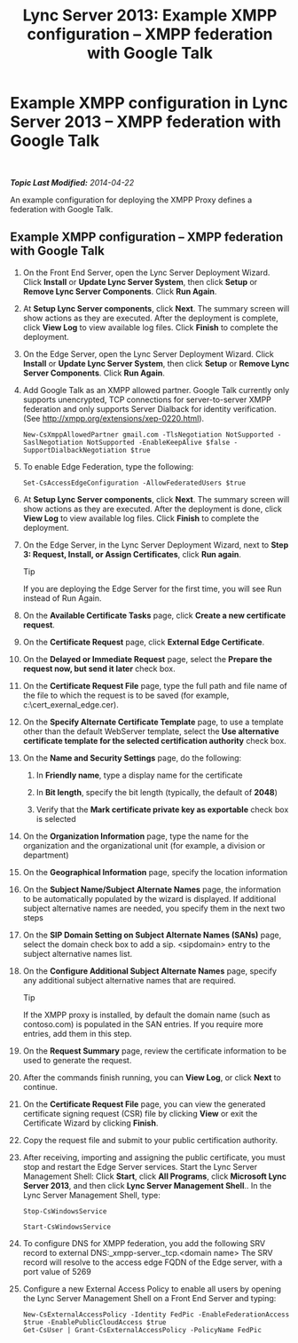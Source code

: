 ﻿---
title: 'Lync Server 2013: Example XMPP configuration – XMPP federation with Google Talk'
TOCTitle: Example XMPP configuration – XMPP federation with Google Talk
ms:assetid: 360a2f7b-015b-4e93-ac67-0f609c21f1a2
ms:mtpsurl: https://technet.microsoft.com/en-us/library/JJ204807(v=OCS.15)
ms:contentKeyID: 48183848
ms.date: 07/23/2014
mtps_version: v=OCS.15
---

<div data-xmlns="http://www.w3.org/1999/xhtml">

<div class="topic" data-xmlns="http://www.w3.org/1999/xhtml" data-msxsl="urn:schemas-microsoft-com:xslt" data-cs="http://msdn.microsoft.com/en-us/">

<div data-asp="http://msdn2.microsoft.com/asp">

# Example XMPP configuration in Lync Server 2013 – XMPP federation with Google Talk

</div>

<div id="mainSection">

<div id="mainBody">

<span> </span>

_**Topic Last Modified:** 2014-04-22_

An example configuration for deploying the XMPP Proxy defines a federation with Google Talk.

<div>

## Example XMPP configuration – XMPP federation with Google Talk

1.  On the Front End Server, open the Lync Server Deployment Wizard. Click **Install** or **Update Lync Server System**, then click **Setup** or **Remove Lync Server Components**. Click **Run Again**.

2.  At **Setup Lync Server components**, click **Next**. The summary screen will show actions as they are executed. After the deployment is complete, click **View Log** to view available log files. Click **Finish** to complete the deployment.

3.  On the Edge Server, open the Lync Server Deployment Wizard. Click **Install** or **Update Lync Server System**, then click **Setup** or **Remove Lync Server Components**. Click **Run Again**.

4.  Add Google Talk as an XMPP allowed partner. Google Talk currently only supports unencrypted, TCP connections for server-to-server XMPP federation and only supports Server Dialback for identity verification. (See <http://xmpp.org/extensions/xep-0220.html>).
    
        New-CsXmppAllowedPartner gmail.com -TlsNegotiation NotSupported -SaslNegotiation NotSupported -EnableKeepAlive $false -SupportDialbackNegotiation $true

5.  To enable Edge Federation, type the following:
    
        Set-CsAccessEdgeConfiguration -AllowFederatedUsers $true

6.  At **Setup Lync Server components**, click **Next**. The summary screen will show actions as they are executed. After the deployment is done, click **View Log** to view available log files. Click **Finish** to complete the deployment.

7.  On the Edge Server, in the Lync Server Deployment Wizard, next to **Step 3: Request, Install, or Assign Certificates**, click **Run again**.
    
    <div>
    

    > [!TIP]  
    > If you are deploying the Edge Server for the first time, you will see Run instead of Run Again.

    
    </div>

8.  On the **Available Certificate Tasks** page, click **Create a new certificate request**.

9.  On the **Certificate Request** page, click **External Edge Certificate**.

10. On the **Delayed or Immediate Request** page, select the **Prepare the request now, but send it later** check box.

11. On the **Certificate Request File** page, type the full path and file name of the file to which the request is to be saved (for example, c:\\cert\_exernal\_edge.cer).

12. On the **Specify Alternate Certificate Template** page, to use a template other than the default WebServer template, select the **Use alternative certificate template for the selected certification authority** check box.

13. On the **Name and Security Settings** page, do the following:
    
    1.  In **Friendly name**, type a display name for the certificate
    
    2.  In **Bit length**, specify the bit length (typically, the default of **2048**)
    
    3.  Verify that the **Mark certificate private key as exportable** check box is selected

14. On the **Organization Information** page, type the name for the organization and the organizational unit (for example, a division or department)

15. On the **Geographical Information** page, specify the location information

16. On the **Subject Name/Subject Alternate Names** page, the information to be automatically populated by the wizard is displayed. If additional subject alternative names are needed, you specify them in the next two steps

17. On the **SIP Domain Setting on Subject Alternate Names (SANs)** page, select the domain check box to add a sip. \<sipdomain\> entry to the subject alternative names list.

18. On the **Configure Additional Subject Alternate Names** page, specify any additional subject alternative names that are required.
    
    <div>
    

    > [!TIP]  
    > If the XMPP proxy is installed, by default the domain name (such as contoso.com) is populated in the SAN entries. If you require more entries, add them in this step.

    
    </div>

19. On the **Request Summary** page, review the certificate information to be used to generate the request.

20. After the commands finish running, you can **View Log**, or click **Next** to continue.

21. On the **Certificate Request File** page, you can view the generated certificate signing request (CSR) file by clicking **View** or exit the Certificate Wizard by clicking **Finish**.

22. Copy the request file and submit to your public certification authority.

23. After receiving, importing and assigning the public certificate, you must stop and restart the Edge Server services. Start the Lync Server Management Shell: Click **Start**, click **All Programs**, click **Microsoft Lync Server 2013**, and then click **Lync Server Management Shell**.. In the Lync Server Management Shell, type:
    
    ```
    Stop-CsWindowsService
    ```
    ```
    Start-CsWindowsService
    ```

24. To configure DNS for XMPP federation, you add the following SRV record to external DNS:\_xmpp-server.\_tcp.\<domain name\> The SRV record will resolve to the access edge FQDN of the Edge server, with a port value of 5269

25. Configure a new External Access Policy to enable all users by opening the Lync Server Management Shell on a Front End Server and typing:
    
        New-CsExternalAccessPolicy -Identity FedPic -EnableFederationAccess $true -EnablePublicCloudAccess $true
        Get-CsUser | Grant-CsExternalAccessPolicy -PolicyName FedPic

</div>

</div>

<span> </span>

</div>

</div>

</div>


